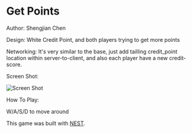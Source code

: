 # Get Points

Author: Shengjian Chen

Design: White Credit Point, and both players trying to get more points

Networking: It's very similar to the base, just add tailling credit_point location within server-to-client, and also each player have a new credit-score.

Screen Shot:

![Screen Shot](screenshot.png)

How To Play:

W/A/S/D to move around


This game was built with [NEST](NEST.md).

